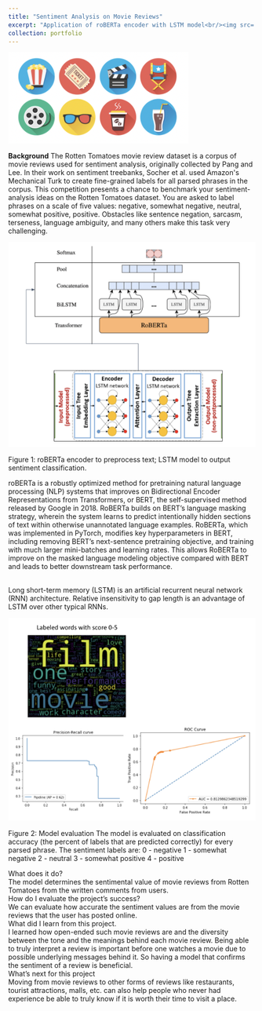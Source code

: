 ```yaml
---
title: "Sentiment Analysis on Movie Reviews"
excerpt: "Application of roBERTa encoder with LSTM model<br/><img src='/images/Screen Shot 2021-10-29 at 2.45.42 PM.png'>"
collection: portfolio
---
```


<img src='/images/Screen Shot 2021-10-29 at 2.45.42 PM.png'><br/>

**Background**
The Rotten Tomatoes movie review dataset is a corpus of movie reviews used for sentiment analysis, originally collected by Pang and Lee. In their work on sentiment treebanks, Socher et al.  used Amazon's Mechanical Turk to create fine-grained labels for all parsed phrases in the corpus. This competition presents a chance to benchmark your sentiment-analysis ideas on the Rotten Tomatoes dataset. You are asked to label phrases on a scale of five values: negative, somewhat negative, neutral, somewhat positive, positive. Obstacles like sentence negation, sarcasm, terseness, language ambiguity, and many others make this task very challenging.
<br/>

<img src='/images/Screen Shot 2021-10-29 at 2.49.06 PM.png'><br/>

Figure 1: roBERTa encoder to preprocess text; LSTM model to output sentiment classification.
<br/>

roBERTa is a robustly optimized method for pretraining natural language processing (NLP) systems that improves on Bidirectional Encoder Representations from Transformers, or BERT, the self-supervised method released by Google in 2018. RoBERTa builds on BERT’s language masking strategy, wherein the system learns to predict intentionally hidden sections of text within otherwise unannotated language examples. RoBERTa, which was implemented in PyTorch, modifies key hyperparameters in BERT, including removing BERT’s next-sentence pretraining objective, and training with much larger mini-batches and learning rates. This allows RoBERTa to improve on the masked language modeling objective compared with BERT and leads to better downstream task performance.  
<br/>

Long short-term memory (LSTM) is an artificial recurrent neural network (RNN) architecture.  Relative insensitivity to gap length is an advantage of LSTM over other typical RNNs.
<br/>

<img src='/images/Screen Shot 2021-10-29 at 2.50.58 PM.png'><br/>

Figure 2: Model evaluation
The model is evaluated on classification accuracy (the percent of labels that are predicted correctly) for every parsed phrase. The sentiment labels are:
0 - negative
1 - somewhat negative
2 - neutral
3 - somewhat positive
4 - positive
<br/>

What does it do?
<br/>
The model determines the sentimental value of movie reviews from Rotten Tomatoes from the written comments from users.
<br/>
How do I evaluate the project’s success?
<br/>
We can evaluate how accurate the sentiment values are from the movie reviews that the user has posted online. 
<br/>
What did I learn from this project.
<br/>
I learned how open-ended such movie reviews are and the diversity between the tone and the meanings behind each movie review. Being able to truly interpret a review is important before one watches a movie due to possible underlying messages behind it. So having a model that confirms the sentiment of a review is beneficial.
<br/>
What’s next for this project
<br/>
Moving from movie reviews to other forms of reviews like restaurants, tourist attractions, malls, etc. can also help people who never had experience be able to truly know if it is worth their time to visit a place.
<br/>

